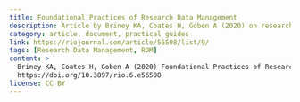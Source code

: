 ```yaml
---
title: Foundational Practices of Research Data Management
description: Article by Briney KA, Coates H, Goben A (2020) on research data management.
category: article, document, practical guides
link: https://riojournal.com/article/56508/list/9/
tags: [Research Data Management, RDM]
content: >
  Briney KA, Coates H, Goben A (2020) Foundational Practices of Research Data Management. Research Ideas and Outcomes 6: e56508.
  https://doi.org/10.3897/rio.6.e56508
license: CC BY
---
```

